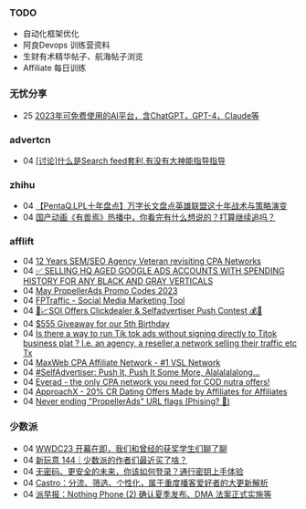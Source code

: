 ### TODO
-  自动化框架优化
-  阿良Devops 训练营资料
-  生财有术精华帖子、航海帖子浏览
-  Affiliate 每日训练

### 无忧分享
<!-- ruyo:START -->
-  25 [2023年可免费使用的AI平台，含ChatGPT，GPT-4，Claude等](https://51.ruyo.net/18350.html)<!-- ruyo:END -->

### advertcn
<!-- advertcn:START -->
-  04 [[讨论]什么是Search feed套利,有没有大神能指导指导](https://www.advertcn.com/forum.php?mod=viewthread&tid=110195)<!-- advertcn:END -->

### zhihu
<!-- zhihu:START -->
-  04 [【PentaQ.LPL十年盘点】万字长文盘点英雄联盟这十年战术与策略演变](http://zhuanlan.zhihu.com/p/626480490?utm_campaign=rss&utm_medium=rss&utm_source=rss&utm_content=title)
-  04 [国产动画《有兽焉》热播中，你看完有什么想说的？打算继续追吗？](http://www.zhihu.com/question/595128595/answer/2995312664?utm_campaign=rss&utm_medium=rss&utm_source=rss&utm_content=title)<!-- zhihu:END -->

### afflift
<!-- afflift:START -->
-  04 [12 Years SEM/SEO Agency Veteran revisiting CPA Networks](https://afflift.com/f/threads/12-years-sem-seo-agency-veteran-revisiting-cpa-networks.2138/)
-  04 [✅ SELLING HQ AGED GOOGLE ADS ACCOUNTS WITH SPENDING HISTORY FOR ANY BLACK AND GRAY VERTICALS](https://afflift.com/f/threads/%E2%9C%85-selling-hq-aged-google-ads-accounts-with-spending-history-for-any-black-and-gray-verticals.10883/)
-  04 [May PropellerAds Promo Codes 2023](https://afflift.com/f/threads/may-propellerads-promo-codes-2023.10871/)
-  04 [FPTraffic - Social Media Marketing Tool](https://afflift.com/f/threads/fptraffic-social-media-marketing-tool.10877/)
-  04 [🚀📈SOI Offers Clickdealer &amp; Selfadvertiser Push Contest  💰🤑](https://afflift.com/f/threads/%F0%9F%9A%80%F0%9F%93%88soi-offers-clickdealer-selfadvertiser-push-contest-%F0%9F%92%B0%F0%9F%A4%91.10846/)
-  04 [$555 Giveaway for our 5th Birthday](https://afflift.com/f/threads/555-giveaway-for-our-5th-birthday.10855/)
-  04 [Is there a way to run Tik tok ads without signing directly to Titok business plat ? I.e. an agency, a reseller,a network selling their traffic etc Tx](https://afflift.com/f/threads/is-there-a-way-to-run-tik-tok-ads-without-signing-directly-to-titok-business-plat-i-e-an-agency-a-reseller-a-network-selling-their-traffic-etc-tx.10881/)
-  04 [MaxWeb CPA Affiliate Network - #1 VSL Network](https://afflift.com/f/threads/maxweb-cpa-affiliate-network-1-vsl-network.10872/)
-  04 [#SelfAdvertiser: Push It, Push It Some More, Alalalalalong...](https://afflift.com/f/threads/selfadvertiser-push-it-push-it-some-more-alalalalalong.10743/)
-  04 [Everad - the only CPA network you need for COD nutra offers!](https://afflift.com/f/threads/everad-the-only-cpa-network-you-need-for-cod-nutra-offers.7700/)
-  04 [ApproachX - 20% CR Dating Offers Made by Affiliates for Affiliates](https://afflift.com/f/threads/approachx-20-cr-dating-offers-made-by-affiliates-for-affiliates.9381/)
-  04 [Never ending &quot;PropellerAds&quot; URL flags &lpar;Phising? 🎣&rpar;](https://afflift.com/f/threads/never-ending-propellerads-url-flags-phising-%F0%9F%8E%A3.10832/)<!-- afflift:END -->

### 少数派
<!-- sspai:START -->
-  04 [WWDC23 开幕在即，我们和曾经的获奖学生们聊了聊](https://sspai.com/post/79556)
-  04 [新玩意 144｜少数派的作者们最近买了啥？](https://sspai.com/post/79558)
-  04 [无密码、更安全的未来，你该如何登录？通行密钥上手体验](https://sspai.com/post/77376)
-  04 [Castro：分流、筛选、个性化，属于重度播客爱好者的大更新解析](https://sspai.com/post/79551)
-  04 [派早报：Nothing Phone &lpar;2&rpar; 确认夏季发布、DMA 法案正式实施等](https://sspai.com/post/79550)<!-- sspai:END -->
